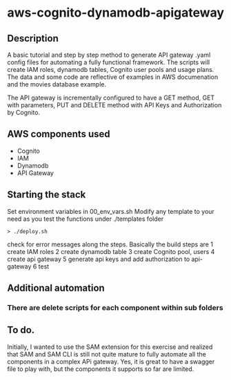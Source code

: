 # aws-cognito-dynamodb-apigateway
## Description
A basic tutorial and step by step method to generate API gateway .yaml config files for automating a fully functional framework.
The scripts will create IAM roles, dynamodb tables, Cognito user pools and usage plans. The data and some code are reflective of examples in AWS documenation and the movies database example.

The API gateway is incrementally configured to have a GET method, GET with parameters, PUT and DELETE method with API Keys and Authorization by Cognito.
## AWS components used
* Cognito
* IAM
* Dynamodb
* API Gateway

## Starting the stack
Set environment variables in 00_env_vars.sh
Modify any template to your need as you test the functions under ./templates folder
```
> ./deploy.sh
```
check for error messages along the steps. Basically the build steps are
1 create IAM roles
2 create dynamodb table
3 create Cognito pool, users
4 create api gateway
5 generate api keys and add authorization to api-gateway
6 test

## Additional automation
### There are delete scripts for each component within sub folders

## To do.
Initially, I wanted to use the SAM extension for this exercise and realized that SAM and SAM CLI is still not quite mature to fully automate all the components in a complex APi gateway. Yes, it is great to have a swagger file to play with, but the components it supports so far are limited.
